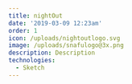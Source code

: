 ```yaml
---
title: nightOut
date: '2019-03-09 12:23am'
order: 1
icon: /uploads/nightoutlogo.svg
image: /uploads/snafulogo@3x.png
description: Description
technologies:
  - Sketch
---
```



